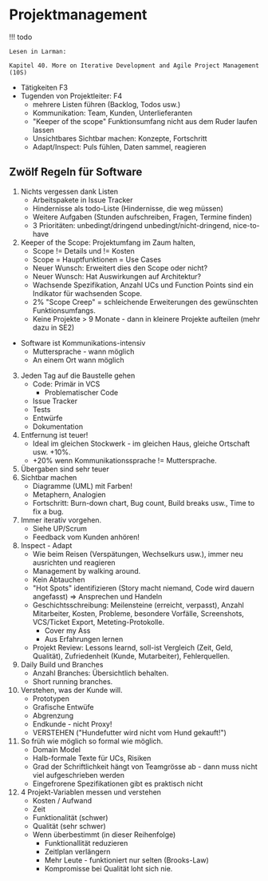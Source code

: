 # Projektmanagement

!!! todo

    Lesen in Larman:

    Kapitel 40. More on Iterative Development and Agile Project Management (10S)


* Tätigkeiten F3
* Tugenden von Projektleiter: F4
    * mehrere Listen führen (Backlog, Todos usw.)
    * Kommunikation: Team, Kunden, Unterlieferanten
    * "Keeper of the scope" Funktionsumfang nicht aus dem Ruder laufen lassen
    * Unsichtbares Sichtbar machen: Konzepte, Fortschritt
    * Adapt/Inspect: Puls fühlen, Daten sammel, reagieren

## Zwölf Regeln für Software

1. Nichts vergessen dank Listen
    * Arbeitspakete in Issue Tracker
    * Hindernisse als todo-Liste (Hindernisse, die weg müssen)
    * Weitere Aufgaben (Stunden aufschreiben, Fragen, Termine finden)
    * 3 Prioritäten: unbedingt/dringend unbedingt/nicht-dringend, nice-to-have
2. Keeper of the Scope: Projektumfang im Zaum halten,
    * Scope != Details und != Kosten
    * Scope = Hauptfunktionen = Use Cases
    * Neuer Wunsch: Erweitert dies den Scope oder nicht?
    * Neuer Wunsch: Hat Auswirkungen auf Architektur?
    * Wachsende Spezifikation, Anzahl UCs und Function Points sind ein Indikator für wachsenden Scope.
    * 2% "Scope Creep" = schleichende Erweiterungen des gewünschten Funktionsumfangs.
    * Keine Projekte > 9 Monate - dann in kleinere Projekte aufteilen (mehr dazu in SE2)
* Software ist Kommunikations-intensiv
    * Muttersprache - wann möglich
    * An einem Ort wann möglich
3. Jeden Tag auf die Baustelle gehen
    * Code: Primär in VCS
         * Problematischer Code
    * Issue Tracker
    * Tests
    * Entwürfe
    * Dokumentation
4. Entfernung ist teuer!
    * Ideal im gleichen Stockwerk - im gleichen Haus, gleiche Ortschaft usw. +10%.
    * +20% wenn Kommunikationssprache != Muttersprache.
5. Übergaben sind sehr teuer
6. Sichtbar machen
    * Diagramme (UML) mit Farben!
    * Metaphern, Analogien
    * Fortschritt: Burn-down chart, Bug count, Build breaks usw., Time to fix a bug.
7. Immer iterativ vorgehen.
    * Siehe UP/Scrum
    * Feedback vom Kunden anhören!
8. Inspect - Adapt
    * Wie beim Reisen (Verspätungen, Wechselkurs usw.), immer neu ausrichten und reagieren
    * Management by walking around.
    * Kein Abtauchen
    * "Hot Spots" identifizieren (Story macht niemand, Code wird dauern angefasst) => Ansprechen und Handeln
    * Geschichtsschreibung: Meilensteine (erreicht, verpasst), Anzahl Mitarbeiter, Kosten, Probleme, besondere Vorfälle, Screenshots, VCS/Ticket Export, Meteting-Protokolle.
        * Cover my Ass
        * Aus Erfahrungen lernen
    * Projekt Review: Lessons learnd, soll-ist Vergleich (Zeit, Geld, Qualität), Zufriedenheit (Kunde, Mutarbeiter), Fehlerquellen.
9. Daily Build und Branches
    * Anzahl Branches: Übersichtlich behalten.
    * Short running branches.
10. Verstehen, was der Kunde will.
    * Prototypen
    * Grafische Entwüfe
    * Abgrenzung
    * Endkunde - nicht Proxy!
    * VERSTEHEN ("Hundefutter wird nicht vom Hund gekauft!")
11. So früh wie möglich so formal wie möglich.
    * Domain Model
    * Halb-formale Texte für UCs, Risiken
    * Grad der Schriftlichkeit hängt von Teamgrösse ab - dann muss nicht viel aufgeschrieben werden
    * Eingefrorene Spezifikationen gibt es praktisch nicht
12. 4 Projekt-Variablen messen und verstehen
    * Kosten / Aufwand
    * Zeit
    * Funktionalität (schwer)
    * Qualität (sehr schwer)
    * Wenn überbestimmt (in dieser Reihenfolge)
        * Funktionallität reduzieren
        * Zeitlplan verlängern
        * Mehr Leute - funktioniert nur selten (Brooks-Law)
        * Kompromisse bei Qualität loht sich nie.
